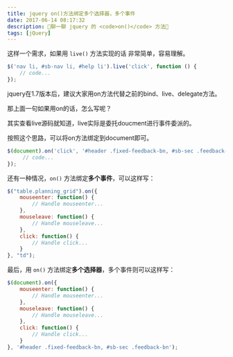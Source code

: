 ```yaml
---
title: jquery on()方法绑定多个选择器，多个事件
date: 2017-06-14 08:17:32
description: 💬聊一聊 jquery 的 <code>on()</code> 方法💬
tags: [jQuery]
---
```


这样一个需求，如果用 `live()` 方法实现的话 非常简单，容易理解。

``` javascript
$('nav li, #sb-nav li, #help li').live('click', function () {
    // code...
});
```

jquery在1.7版本后，建议大家用on方法代替之前的bind、live、delegate方法。

那上面一句如果用on的话，怎么写呢？

其实查看live源码就知道，live实际是委托doucment进行事件委派的。

按照这个思路，可以将on方法绑定到document即可。

``` javascript
$(document).on('click', '#header .fixed-feedback-bn, #sb-sec .feedback-bn', function () {
     // code...
});
```

还有一种情况，`on()` 方法绑定**多个事件**，可以这样写：

``` javascript
$("table.planning_grid").on({
    mouseenter: function() {
        // Handle mouseenter...
    },
    mouseleave: function() {
        // Handle mouseleave...
    },
    click: function() {
        // Handle click...
    }
}, "td");
```

最后，用 `on()` 方法绑定**多个选择器**，多个事件则可以这样写：

``` javascript
$(document).on({
    mouseenter: function() {
        // Handle mouseenter...
    },
    mouseleave: function() {
        // Handle mouseleave...
    },
    click: function() {
        // Handle click...
    }
}, '#header .fixed-feedback-bn, #sb-sec .feedback-bn');
```

<!-- source: http://www.ghugo.com/jquery-on-method-multiple-event-selectors/ -->
